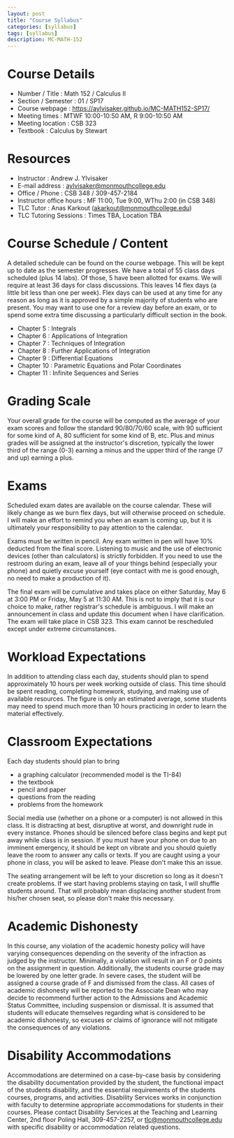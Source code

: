```yaml
---
layout: post
title: "Course Syllabus"
categories: [syllabus]
tags: [syllabus]
description: MC-MATH-152
---
```


# Course Details
* Number / Title : Math 152 / Calculus II
* Section / Semester : 01 / SP17
* Course webpage : https://aylvisaker.github.io/MC-MATH152-SP17/
* Meeting times : MTWF 10:00-10:50 AM, R 9:00-10:50 AM
* Meeting location : CSB 323
* Textbook : Calculus by Stewart

# Resources
* Instructor : Andrew J. Ylvisaker
* E-mail address : aylvisaker@monmouthcollege.edu 
* Office / Phone : CSB 348 / 309-457-2184
* Instructor office hours : MF 11:00, Tue 9:00, WThu 2:00 (in CSB 348)
* TLC Tutor : Anas Karkout (akarkout@monmouthcollege.edu)
* TLC Tutoring Sessions : Times TBA, Location TBA

# Course Schedule / Content
A detailed schedule can be found on the course webpage. This will be kept up to date as the semester progresses. We have a total of 55 class days scheduled (plus 14 labs). Of those, 5 have been allotted for exams. We will require at least 36 days for class discussions. This leaves 14 flex days (a little bit less than one per week). Flex days can be used at any time for any reason as long as it is approved by a simple majority of students who are present. You may want to use one for a review day before an exam, or to spend some extra time discussing a particularly difficult section in the book.

* Chapter 5 : Integrals
* Chapter 6 : Applications of Integration
* Chapter 7 : Techniques of Integration
* Chapter 8 : Further Applications of Integration
* Chapter 9 : Differential Equations
* Chapter 10 : Parametric Equations and Polar Coordinates
* Chapter 11 : Infinite Sequences and Series

# Grading Scale
Your overall grade for the course will be computed as the average of your exam scores and follow the standard 90/80/70/60 scale, with 90 sufficient for some kind of A, 80 sufficient for some kind of B, etc. Plus and minus grades will be assigned at the instructor's discretion, typically the lower third of the range (0-3) earning a minus and the upper third of the range (7 and up) earning a plus.

# Exams
Scheduled exam dates are available on the course calendar. These will likely change as we burn flex days, but will otherwise proceed on schedule. I will make an effort to remind you when an exam is coming up, but it is ultimately your responsibility to pay attention to the calendar.

Exams must be written in pencil. Any exam written in pen will have 10% deducted from the final score. Listening to music and the use of electronic devices (other than calculators) is strictly forbidden. If you need to use the restroom during an exam, leave all of your things behind (especially your phone) and quietly excuse yourself (eye contact with me is good enough, no need to make a production of it).

The final exam will be cumulative and takes place on either Saturday, May 6 at 3:00 PM or Friday, May 5 at 11:30 AM. This is not to imply that it is our choice to make, rather registrar's schedule is ambiguous. I will make an announcement in class and update this document when I have clarification. The exam will take place in CSB 323. This exam cannot be rescheduled except under extreme circumstances.

# Workload Expectations
In addition to attending class each day, students should plan to spend approximately 10 hours per week working outside of class. This time should be spent reading, completing homework, studying, and making use of available resources. The figure is only an estimated average, some students may need to spend much more than 10 hours practicing in order to learn the material effectively.

# Classroom Expectations

Each day students should plan to bring 
* a graphing calculator (recommended model is the TI-84)
* the textbook
* pencil and paper
* questions from the reading
* problems from the homework

Social media use (whether on a phone or a computer) is not allowed in this class. It is distracting at best, disruptive at worst, and downright rude in every instance. Phones should be silenced before class begins and kept put away while class is in session. If you must have your phone on due to an imminent emergency, it should be kept on vibrate and you should quietly leave the room to answer any calls or texts. If you are caught using a your phone in class, you will be asked to leave. Please don't make this an issue.

The seating arrangement will be left to your discretion so long as it doesn't create problems. If we start having problems staying on task, I will shuffle students around. That will probably mean displacing another student from his/her chosen seat, so please don't make this necessary.

# Academic Dishonesty
In this course, any violation of the academic honesty policy will have varying consequences depending on the severity of the infraction as judged by the instructor. Minimally, a violation will result in an F or 0 points on the assignment in question. Additionally, the students course grade may be lowered by one letter grade. In severe cases, the student will be assigned a course grade of F and dismissed from the class. All cases of academic dishonesty will be reported to the Associate Dean who may decide to recommend further action to the Admissions and Academic Status Committee, including suspension or dismissal. It is assumed that students will educate themselves regarding what is considered to be academic dishonesty, so excuses or claims of ignorance will not mitigate the consequences of any violations.

# Disability Accommodations
Accommodations are determined on a case-by-case basis by considering the disability documentation provided by the student, the functional impact of the students disability, and the essential requirements of the students courses, programs, and activities. Disability Services works in conjunction with faculty to determine appropriate accommodations for students in their courses. Please contact Disability Services at the Teaching and Learning Center, 2nd floor Poling Hall, 309-457-2257, or tlc@monmouthcollege.edu with specific disability or accommodation related questions.


